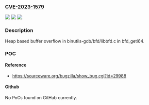 ### [CVE-2023-1579](https://cve.mitre.org/cgi-bin/cvename.cgi?name=CVE-2023-1579)
![](https://img.shields.io/static/v1?label=Product&message=binutils&color=blue)
![](https://img.shields.io/static/v1?label=Version&message=n%2Fa&color=blue)
![](https://img.shields.io/static/v1?label=Vulnerability&message=CWE-119&color=brighgreen)

### Description

Heap based buffer overflow in binutils-gdb/bfd/libbfd.c in bfd_getl64.

### POC

#### Reference
- https://sourceware.org/bugzilla/show_bug.cgi?id=29988

#### Github
No PoCs found on GitHub currently.


